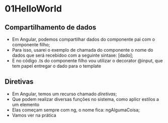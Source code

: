 # 01HelloWorld

## Compartilhamento de dados

- Em Angular, podemos compartilhar dados do componente pai com o componente filho;
- Para isso, usarei o exemplo de chamada do componente o nome do dados que será recebidoo com a seguinte sintaxe: [dado];
- E no código .ts do componente filho vou utilizar o decorator @input, que tem papel entregar o dado para o template

## Diretivas

- Em Angular, temos um recurso chamado *diretivas*;
- Que podem realizar diversas funções no sistema, como aplicr estilos a um elemento
- Elas começam sempre com ng, o nome fica: ngAlgumaCoisa;
- Vamos ver na prática